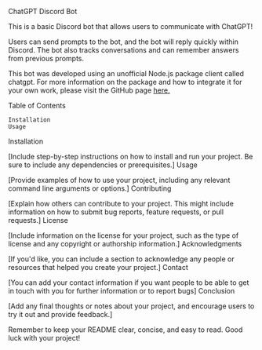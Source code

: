 ChatGPT Discord Bot

This is a basic Discord bot that allows users to communicate with ChatGPT! 

Users can send prompts to the bot, and the bot will reply quickly within Discord. The bot also tracks conversations and can remember answers from previous prompts.

This bot was developed using an unofficial Node.js package client called chatgpt. For more information on the package and how to integrate it for your own work, please visit the GitHub page [here.](https://github.com/transitive-bullshit/chatgpt-api)

Table of Contents

    Installation
    Usage


Installation

[Include step-by-step instructions on how to install and run your project. Be sure to include any dependencies or prerequisites.]
Usage

[Provide examples of how to use your project, including any relevant command line arguments or options.]
Contributing

[Explain how others can contribute to your project. This might include information on how to submit bug reports, feature requests, or pull requests.]
License

[Include information on the license for your project, such as the type of license and any copyright or authorship information.]
Acknowledgments

[If you'd like, you can include a section to acknowledge any people or resources that helped you create your project.]
Contact

[You can add your contact information if you want people to be able to get in touch with you for further information or to report bugs]
Conclusion

[Add any final thoughts or notes about your project, and encourage users to try it out and provide feedback.]

Remember to keep your README clear, concise, and easy to read. Good luck with your project!
